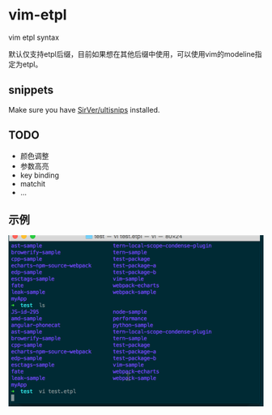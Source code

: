 # vim-etpl

vim etpl syntax

默认仅支持etpl后缀，目前如果想在其他后缀中使用，可以使用vim的modeline指定为etpl。

## snippets

Make sure you have [SirVer/ultisnips](https://github.com/SirVer/ultisnips) installed.

## TODO

* 颜色调整
* 参数高亮
* key binding
* matchit
* ...

## 示例

![](./screenshots/2.gif)


